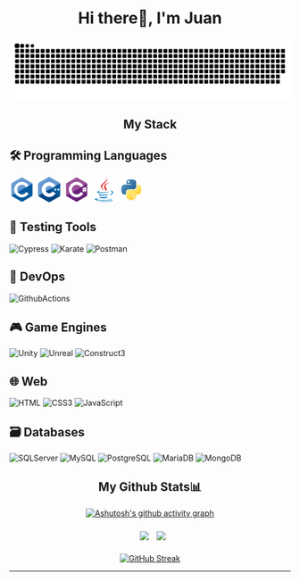 <!-- ### Hi there 👋 -->

<h1 align="center">Hi there👋, I'm Juan</h1>

<picture>
  <source media="(prefers-color-scheme: dark)" srcset="https://raw.githubusercontent.com/J-c0d3r/J-c0d3r/output/github-contribution-grid-snake-dark.svg">
  <source media="(prefers-color-scheme: light)" srcset="https://raw.githubusercontent.com/J-c0d3r/J-c0d3r/output/github-contribution-grid-snake.svg">
  <img alt="github contribution grid snake animation" src="https://raw.githubusercontent.com/J-c0d3r/J-c0d3r/output/github-contribution-grid-snake.svg">
</picture>


<!-- Ready for a challenge? Choose one:
* Create some karate-style tests
* Create an unreal game?
* Or, play some games, just to "relax"?
 -->

<h2 align="center">My Stack</h1>

## 🛠️ Programming Languages

<img src="https://raw.githubusercontent.com/devicons/devicon/master/icons/c/c-original.svg" alt="C" width="45" height="45" />
<img src="https://raw.githubusercontent.com/devicons/devicon/master/icons/cplusplus/cplusplus-original.svg" alt="C++" width="45" height="45" />
<img src="https://raw.githubusercontent.com/devicons/devicon/master/icons/csharp/csharp-original.svg" alt="C#" width="45" height="45" />
<img src="https://raw.githubusercontent.com/devicons/devicon/master/icons/java/java-original.svg" alt="Java" width="45" height="45" />
<img src="https://raw.githubusercontent.com/devicons/devicon/master/icons/python/python-original.svg" alt="Python" width="45" height="45" />


## 🧪 Testing Tools

<img src="https://cdn.jsdelivr.net/gh/devicons/devicon@latest/icons/cypressio/cypressio-original.svg" alt="Cypress" width="45" height="45" />
<img src="https://cdn.jsdelivr.net/gh/devicons/devicon@latest/icons/karatelabs/karatelabs-original.svg" alt="Karate" width="45" height="45" />
<img src="https://cdn.jsdelivr.net/gh/devicons/devicon@latest/icons/postman/postman-original.svg" alt="Postman" width="45" height="45" />
<!-- <img src="https://cdn.jsdelivr.net/gh/devicons/devicon@latest/icons/selenium/selenium-original.svg" alt="Selenium" width="45" height="45" /> -->
<!-- <img src="https://static-00.iconduck.com/assets.00/file-type-robotframework-icon-256x256-s27aqokv.png" alt="RobotFramework" width="45" height="45" /> -->
<!-- <img src="https://static-00.iconduck.com/assets.00/appium-icon-2044x2048-8eq3vjix.png" alt="Appium" width="45" height="45" /> -->


## 🚀 DevOps

<img src="https://cdn.jsdelivr.net/gh/devicons/devicon@latest/icons/githubactions/githubactions-original.svg" alt="GithubActions" width="45" height="45" />
<!-- <img src="https://cdn.jsdelivr.net/gh/devicons/devicon@latest/icons/jenkins/jenkins-original.svg" alt="Jenkins" width="45" height="45" /> -->
<!-- <img src="https://cdn.jsdelivr.net/gh/devicons/devicon@latest/icons/docker/docker-original.svg" alt="Docker" width="45" height="45" /> -->
          

## 🎮 Game Engines

<img src="https://cdn.jsdelivr.net/gh/devicons/devicon@latest/icons/unity/unity-original.svg" alt="Unity" width="45" height="45" />
<img src="https://cdn.jsdelivr.net/gh/devicons/devicon@latest/icons/unrealengine/unrealengine-original.svg" alt="Unreal" width="45" height="45" />
<img src="https://upload.wikimedia.org/wikipedia/commons/thumb/7/79/Construct_3_Logo.svg/1701px-Construct_3_Logo.svg.png" alt="Construct3" width="45" height="45" />


## 🌐 Web

<img src="https://cdn.jsdelivr.net/gh/devicons/devicon@latest/icons/html5/html5-original.svg" alt="HTML" width="45" height="45" />
<img src="https://cdn.jsdelivr.net/gh/devicons/devicon@latest/icons/css3/css3-original.svg" alt="CSS3" width="45" height="45" />
<img src="https://cdn.jsdelivr.net/gh/devicons/devicon@latest/icons/javascript/javascript-original.svg" alt="JavaScript" width="45" height="45" />


## 🗃️ Databases


<img src="https://cdn.jsdelivr.net/gh/devicons/devicon@latest/icons/microsoftsqlserver/microsoftsqlserver-original.svg" alt="SQLServer" width="45" height="45" />
<img src="https://cdn.jsdelivr.net/gh/devicons/devicon@latest/icons/mysql/mysql-original.svg" alt="MySQL" width="45" height="45" />
<img src="https://cdn.jsdelivr.net/gh/devicons/devicon@latest/icons/postgresql/postgresql-original.svg" alt="PostgreSQL" width="45" height="45" />
<img src="https://cdn.jsdelivr.net/gh/devicons/devicon@latest/icons/mariadb/mariadb-original.svg" alt="MariaDB" width="45" height="45" />
<img src="https://cdn.jsdelivr.net/gh/devicons/devicon@latest/icons/mongodb/mongodb-original.svg" alt="MongoDB" width="45" height="45" />
          

<!-- My Github Stats -->
##
<h2 align="center">My Github Stats📊</h2>

<div align="center">

  [![Ashutosh's github activity graph](https://github-readme-activity-graph.vercel.app/graph?username=j-c0d3r&theme=github-compact&custom_title=My%20contributions%20in%20the%20last%2030%20days)](https://github.com/ashutosh00710/github-readme-activity-graph)

  <img align="center" style="margin: 10px;" height="200rem" src="https://github-readme-stats-git-masterrstaa-rickstaa.vercel.app/api?username=j-c0d3r&show_icons=true&theme=github_dark&line_height=27&count_private=true"/>   
  <img align="center" height="200rem" src="https://github-readme-stats-git-masterrstaa-rickstaa.vercel.app/api/top-langs/?username=j-c0d3r&size_weight=0.6&count_weight=0.4&layout=compact&theme=github_dark&langs_count=8&hide=hlsl,glsl,shaderlab,javascript,scss,jupyter%20notebook,)"/>

  <br>

  [![GitHub Streak](https://github-readme-streak-stats.herokuapp.com?user=j-c0d3r&theme=ayu-mirage&border_radius=10&card_width=475&card_height=170)](https://git.io/streak-stats)


</div>

---



<!-- <p><img align="center" src="https://github-readme-streak-stats.herokuapp.com/?user=j-c0d3r&" alt="j-c0d3r" /></p> -->
